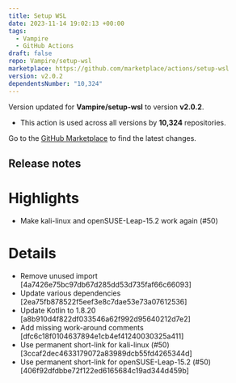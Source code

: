 ```yaml
---
title: Setup WSL
date: 2023-11-14 19:02:13 +00:00
tags:
  - Vampire
  - GitHub Actions
draft: false
repo: Vampire/setup-wsl
marketplace: https://github.com/marketplace/actions/setup-wsl
version: v2.0.2
dependentsNumber: "10,324"
---
```



Version updated for **Vampire/setup-wsl** to version **v2.0.2**.
- This action is used across all versions by **10,324** repositories.

Go to the [GitHub Marketplace](https://github.com/marketplace/actions/setup-wsl) to find the latest changes.

## Release notes

# Highlights
- Make kali-linux and openSUSE-Leap-15.2 work again (#50)

# Details
- Remove unused import [4a7426e75bc97db67d285dd53d735faf66c66093]
- Update various dependencies [2ea75fb878522f5eef3e8c7dae53e73a07612536]
- Update Kotlin to 1.8.20 [a8b910d4f822df033546a62f992d95640212d7e2]
- Add missing work-around comments [dfc6c18f0104637894e1cb4ef41240030325a411]
- Use permanent short-link for kali-linux (#50) [3ccaf2dec4633179072a83989dcb55fd4265344d]
- Use permanent short-link for openSUSE-Leap-15.2 (#50) [406f92dfdbbe72f122ed6165684c19ad344d459b]
